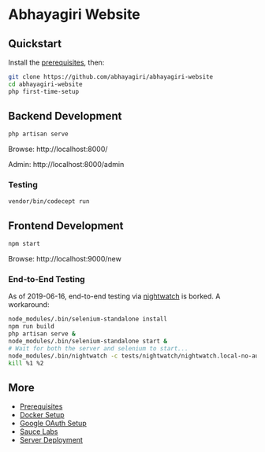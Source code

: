 # Abhayagiri Website

## Quickstart

Install the [prerequisites](docs/prerequisites.md), then:

```sh
git clone https://github.com/abhayagiri/abhayagiri-website
cd abhayagiri-website
php first-time-setup
```

## Backend Development

```sh
php artisan serve
```

Browse: http://localhost:8000/

Admin: http://localhost:8000/admin

### Testing

```sh
vendor/bin/codecept run
```

## Frontend Development

```sh
npm start
```

Browse: http://localhost:9000/new

### End-to-End Testing

As of 2019-06-16, end-to-end testing via [nightwatch](https://nightwatchjs.org/) is borked. A workaround:

```sh
node_modules/.bin/selenium-standalone install
npm run build
php artisan serve &
node_modules/.bin/selenium-standalone start &
# Wait for both the server and selenium to start...
node_modules/.bin/nightwatch -c tests/nightwatch/nightwatch.local-no-autostart.js
kill %1 %2
```

## More

- [Prerequisites](docs/prerequisites.md)
- [Docker Setup](docs/docker.md)
- [Google OAuth Setup](docs/google-oauth.md)
- [Sauce Labs](docs/saucelabs.md)
- [Server Deployment](https://github.com/abhayagiri/abhayagiri-website-deploy)
